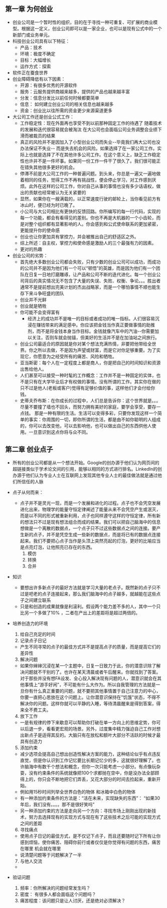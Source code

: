 ## 第一章 为何创业
- 创业公司是一个暂时性的组织，目的在于寻找一种可重复、可扩展的商业模型。根据这一定义，创业公司即可以是一家企业，也可以是现有公式中的一个新部门或业务单元。
- 科技创业公司具有以下特征：
  - 产品：技术
  - 环境：极度不确定
  - 目标：大幅增长
  - 运作方式：探索
- 软件正在蚕食世界
- 创业障碍降低有以下因素：
  - 开源：有很多优秀的开源软件
  - 服务：云服务提供商越来越多，提供的产品也越来越丰富
  - 分发：信息分发比以前任何时候都要简单
  - 信息： 如何建立创业公司的相关信息也越来越多
  - 资金：创业比以往所需的资金更少来源渠道更多
- 大公司工作还是创业公式工作：
  - 工作稳定性：现在外面再也享受不到以前那种固定工作的待遇了 随着技术的发展和迭代很容易就会被淘汰 在大公司也会面临公司业务调整会业绩下滑而被裁员的结果
  - 真正的风险并不是因加入了小型创业公司而失业--毕竟我们再大公司也没办法保证不失业-- 而是失去机会的风险。如果选择了在一家公司工作。实际上也就是选择了不在其他许多公司工作。在这个意义上，缺乏工作稳定性也许并不是一件坏事。如果同一份工作一件干了很久了。我们很可能正在错失其他很多更好的机会。
  - 停滞不前是大公司工作的一种普遍问题。到头来，你总是一遍又一遍地做着相同的任务，觉得工作不再有挑战性，便会停止学习，对工作感到厌烦。此外在这样的公司工作，你对自己从事的事情也没有多少话语权，做出的贡献也经常被认为无关紧要的
  - 显然，如果你在一艘满载的，以正常速度行驶的邮轮上，当你看见前方有冰山时，便已经为时已晚了。
  - 小公司与大公司相比有更快的反馈回路。你所编写的每一行代码，实现的每一个功能，都会有看得见的差别。你也不再是大机器的一个小齿轮，而是对整个组织都有显著影响的人。你会感到和公式使命联系的更加紧密，更能提升你的使命感
  - 创业也让你更加具有掌控力，并会被推出自己的舒适区之外。
  - 综上所述：自主权，掌控力和使命感是激励人的三个最强有力的因素。
  - 更对的热趣
- 创业公司的劣势：
  - 首先绝大多数创业公司都会失败，只有少数的创业公司可以成功，而成功的公司并不是因为他们有一个可以“顿悟”的英雄，而是因为他们有一个团队在日复一日地打磨雕琢，让产品和公司不断的迭代进化。每一个创业公司背后的真实情况无不包含了大量的失误、失败、权衡、争论。。。胜出者通常不是提前想出完美计划的杰出战略家，而是一个哪怕事情不顺也能生存下来斗争旺盛的团队
  - 创业并不光鲜
  - 创业就是牺牲
  - 你可能不会变得富有
    - 经济上的成功并不是唯一的目标或者成功的唯一指标。人们很容易沉浸在赚钱带来的满足感中。你应该把金钱当作真正要做事情的助推剂，而不是将金钱本身当作目标。金钱就像汽车中的汽油--你需要加以关注，否则车就会抛锚，但美好的生活并不是在加油站之间旅行。
  - 创业公司最适合的原因就是你对某个想法充满热情，非要把他带给全世界。你之所以去做，不是因为声望或财富，而是它对你足够重要。为了实现它，你愿意为之经受所有的痛苦、风险和牺牲。
  - 亚当斯密：每个人在一定程度上都是商人，你是把自己的时间知识和资源出售给他人。
  - 人们甚至可以接受一种时髦的工作概念：工作并不是一种固定的实体，也不是只有在大学毕业后才有权做的事情。没有所谓的工作。其实你在做的只不过是他人(老板或客户)觉得有足够价值的事，这样他们才会付给你钱。
  - 史蒂夫乔布斯：在你成长的过程中，人们总是告诉你：这个世界就是。。。尽量不要撞了墙也不回头，而努力拥有美好的家庭，要学会享受，要存一点钱。   那是一种有限的生活。生活可以变得多彩，只要你发现这样一个简单的事实：你周围的一切，即你所谓的生活，都是由不如你聪明的人组成的，你可以去改变他，可以去影响他，也可以做出自己的东西供他人使用。一旦意识到这点你将与众不同。

## 第二章 创业点子
- 所有的创业公司都是从一个想法开始。Google的创办源于他们认为网页间的超链接类似于学术论文间的引用，能够以相同的方式进行排名。LinkedIn的创办源于他们认为专业人士在互联网上发现其他专业人士的最佳做法就是通过他们所信任的人脉
- 点子从何而来：
  - 点子并不是灵光一现，而是一个发展和进化的过程。点子也不会凭空发展进化出来，物理学的能量守恒定律阐述了能量从来不会凭空产生或泯灭，而是以不同的形式被重新利用，点子也同样遵守这样的守恒定律，所有新的想法只不过是现有想法组合而成的结果。我们可以把自己脑海中的信息想做是一个离散的数据点，一个点子只不过这些数据点之间的连接。要产生新的点子，并不是凭空生成一些新的数据点，而是将已有的数据点连接起来。我们不要把心点子当作是头顶上突然亮起的灯泡，更好的比喻应当是点亮灯泡，让他照亮已存在的东西。
    1. 模仿
    2. 转换
    3. 合并
- 知识
  - 要想出许多新点子的最好方法就是学习大量的老点子。既然新的点子只不过是吧老的点子连接起来，那么我们脑海中的点子越多，就越能在这些点子之间建立联系
  - 只是和创造的成果就像是利滚利。假设两个能力差不多的人，其中一个只比另一个多做了10% ，二者在产出上的差距将是超过两倍的。
- 培养创造力的环境
  1. 给自己充足的时间
  2. 记录点子日记
    - 产生不同寻常的点子的最佳方式并不是提高点子的质量，而是提高它们的差异性
  3. 解决问题
    - 如果你婶婶沉浸在某一个主题中，日复一日致力于此，你的潜意识除了解决问题就不干别的了。也许在某天清晨或者午后醒来。你就找到了答案。对于那些并没有想FA设发、全心投入解决现有问题的人，潜意识就会在其他事情上“游手好闲”，不可能有什么大作为。所以自我管理的方法就是一旦你有什么真正重要的问题，就不要把其他事情置于自己注意力的中心，你要一直把心思放在这个问题上。让你潜意识保持在"饥饿"状态，不得不解决你的问题。这样你就可以平静的入睡，等待清晨醒来是得到答案，得来全不费工夫。
  4. 放下工作
    - 一是有规律的停下来歇息可以帮助你打破在单一方向上的思维定势，你可以后退一步，看看更宏观的场景。另外，过度集中精力强迫自己工作对想出新点子是适得其反的。大脑只有在放松和额叶大部分不活跃的时候才最具有创造力
  5. 添加约束
    - 减少选项会提高自己想出创造性解决方案的能力，这种结论似乎有点违反直觉，但是你认识到工作记忆要比长期记忆少的多，这就很好理解了。也许脑海中有数千个想法和概念，但你一次只能考虑一小部分。有点像玩杂耍，没有约束条件的系统就像把100个求都抛在空中，你是没办法全部顾得上的，你只会不断地把它们弄丢，又花大部分的时间去捡起来，重新开始。
    - 例如用15秒时间列举全世界白色的物体  和冰箱中白色的物体
    - 有一种添加约束条件的方法是：“活在未来，实现缺失的东西”： “如果30年后，我们没有。。。。那不是很好笑吗”
    - 另一种添加约束的方法是走向另一个方向：寻找市场上刚刚出现的新技术，努力去选择现有的实现方式与现在有了这些技术之后可能的实现方式之间的差距
  6. 寻找痛点
    - 使用点子日记的最佳方式，是不仅记下点子，而且还要随时记下所有让你感到烦恼，使你痛苦、阻碍你前行或者仅仅是你觉得有问题的东西，痛苦在哪里 机会就在哪里
    - 说清楚问题等于问题解决了一半
  7. 与他人交流
  -



- 验证问题
  1. 频率：你所解决的问题经常发生吗？
  2. 密度： 有很多人都会面临这个问题吗？
  3. 痛苦程度：该问题只是让人讨厌，还是绝对必须解决？
